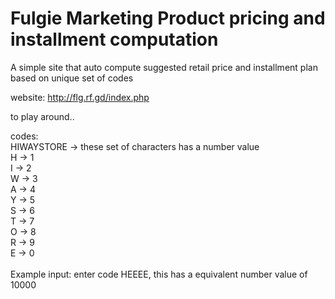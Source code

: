 # Fulgie Marketing Product pricing and installment computation
A simple site that auto compute suggested retail price and installment plan based on unique set of codes

website: http://flg.rf.gd/index.php

to play around..

codes: <br/>
HIWAYSTORE -> these set of characters has a number value
<br/>
H -> 1 <br/>
I -> 2 <br/>
W -> 3 <br/>
A -> 4 <br/>
Y -> 5 <br/>
S -> 6 <br/>
T -> 7 <br/>
O -> 8 <br/>
R -> 9 <br/>
E -> 0 <br/>
<br/>
Example input: enter code HEEEE, this has a equivalent number value of 10000






